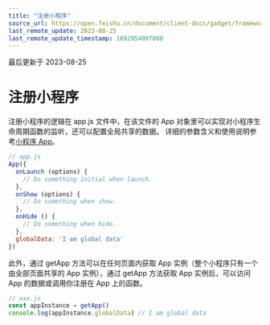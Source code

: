 ```yaml
---
title: "注册小程序"
source_url: https://open.feishu.cn/document/client-docs/gadget/framework/logic-layer/gadget-registration
last_remote_update: 2023-08-25
last_remote_update_timestamp: 1692954097000
---
```

最后更新于 2023-08-25

# 注册小程序

注册小程序的逻辑在 app.js 文件中，在该文件的 App 对象里可以实现对小程序生命周期函数的监听，还可以配置全局共享的数据。
详细的参数含义和使用说明参考[小程序 App](https://open.feishu.cn/document/uYjL24iN/uMDNuMDNuMDN)。

```js 
// app.js
App({
  onLaunch (options) {
    // Do something initial when launch.
  },
  onShow (options) {
    // Do something when show.
  },
  onHide () {
    // Do something when hide.
  },
  globalData: 'I am global data'
}) 
```

此外，通过 getApp 方法可以在任何页面内获取 App 实例（整个小程序只有一个由全部页面共享的 App 实例），通过 getApp 方法获取 App 实例后，可以访问 App 的数据或调用你注册在 App 上的函数。

```js 
// xxx.js
const appInstance = getApp()
console.log(appInstance.globalData) // I am global data 
```
